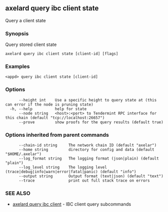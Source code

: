## axelard query ibc client state

Query a client state

### Synopsis

Query stored client state

```
axelard query ibc client state [client-id] [flags]
```

### Examples

```
<appd> query ibc client state [client-id]
```

### Options

```
      --height int    Use a specific height to query state at (this can error if the node is pruning state)
  -h, --help          help for state
      --node string   <host>:<port> to Tendermint RPC interface for this chain (default "tcp://localhost:26657")
      --prove         show proofs for the query results (default true)
```

### Options inherited from parent commands

```
      --chain-id string     The network chain ID (default "axelar")
      --home string         directory for config and data (default "$HOME/.axelar")
      --log_format string   The logging format (json|plain) (default "plain")
      --log_level string    The logging level (trace|debug|info|warn|error|fatal|panic) (default "info")
      --output string       Output format (text|json) (default "text")
      --trace               print out full stack trace on errors
```

### SEE ALSO

* [axelard query ibc client](axelard_query_ibc_client.md)	 - IBC client query subcommands

